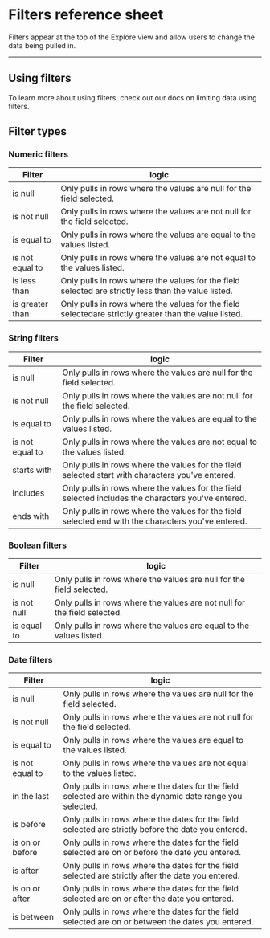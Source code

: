 # Filters reference sheet

Filters appear at the top of the Explore view and allow users to change the data being pulled in.

---

## Using filters

To learn more about using filters, check out our docs on limiting data using filters.

## Filter types

### Numeric filters

| Filter          | logic                                                                                                 |
|-----------------|-------------------------------------------------------------------------------------------------------|
| is null         | Only pulls in rows where the values are null for the field selected.                                  |
| is not null     | Only pulls in rows where the values are not null for the field selected.                              |
| is equal to     | Only pulls in rows where the values are equal to the values listed.                                   |
| is not equal to | Only pulls in rows where the values are not equal to the values listed.                               |
| is less than    | Only pulls in rows where the values for the field selected are strictly less than the value listed.   |
| is greater than | Only pulls in rows where the values for the field selectedare strictly greater than the value listed. |

### String filters

| Filter          | logic                                                                                              |
|-----------------|----------------------------------------------------------------------------------------------------|
| is null         | Only pulls in rows where the values are null for the field selected.                               |
| is not null     | Only pulls in rows where the values are not null for the field selected.                           |
| is equal to     | Only pulls in rows where the values are equal to the values listed.                                |
| is not equal to | Only pulls in rows where the values are not equal to the values listed.                            |
| starts with     | Only pulls in rows where the values for the field selected start with characters you've entered.   |
| includes        | Only pulls in rows where the values for the field selected includes the characters you've entered. |
| ends with       | Only pulls in rows where the values for the field selected end with the characters you've entered. |

### Boolean filters

| Filter      | logic                                                                    |
|-------------|--------------------------------------------------------------------------|
| is null     | Only pulls in rows where the values are null for the field selected.     |
| is not null | Only pulls in rows where the values are not null for the field selected. |
| is equal to | Only pulls in rows where the values are equal to the values listed.      |

### Date filters

| Filter          | logic                                                                                                     |
|-----------------|-----------------------------------------------------------------------------------------------------------|
| is null         | Only pulls in rows where the values are null for the field selected.                                      |
| is not null     | Only pulls in rows where the values are not null for the field selected.                                  |
| is equal to     | Only pulls in rows where the values are equal to the values listed.                                       |
| is not equal to | Only pulls in rows where the values are not equal to the values listed.                                   |
| in the last     | Only pulls in rows where the dates for the field selected are within the dynamic date range you selected. |
| is before       | Only pulls in rows where the dates for the field selected are strictly before the date you entered.       |
| is on or before | Only pulls in rows where the dates for the field selected are on or before the date you entered.          |
| is after        | Only pulls in rows where the dates for the field selected are strictly after the date you entered.        |
| is on or after  | Only pulls in rows where the dates for the field selected are on or after the date you entered.           |
| is between      | Only pulls in rows where the dates for the field selected are on or between the dates you entered.        |